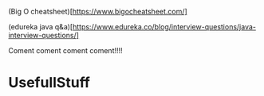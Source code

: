 (Big O cheatsheet)[https://www.bigocheatsheet.com/]

(edureka java q&a)[https://www.edureka.co/blog/interview-questions/java-interview-questions/]

Coment coment coment coment!!!!

# UsefullStuff

